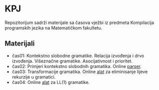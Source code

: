 # KPJ

Repozitorijum sadrži materijale sa časova vježbi iz predmeta Kompilacija programskih jezika na Matematičkom fakultetu.

## Materijali
  - čas01: Kontekstno slobodne gramatike. Relacija izvođenja i drvo izvođenja. Višeznačne gramatike. Asocijativnost i prioritet.
  - čas02: Primjeri kontekstno slobodnih gramatika. Online [parser](https://web.stanford.edu/class/archive/cs/cs103/cs103.1156/tools/cfg/).
  - čas03: Transformacije gramatika. Online [alat](https://lab.brainonfire.net/CFG/remove-left-recursion.html) za eliminisanje lijeve rekurzije u gramatici.
  - čas04: Online [alat](https://www.cs.princeton.edu/courses/archive/spring20/cos320/LL1/) za LL(1) gramatike.
